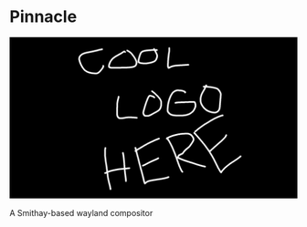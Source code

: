 # Pinnacle

<picture>
    <source media="(prefers-color-scheme: dark)" srcset="/assets/cool_logo_dark_theme.png">
    <source media="(prefers-color-scheme: light)" srcset="/assets/cool_logo_light_theme.png">
    <img alt="Cool logo" src="/assets/cool_logo_dark_theme.png">
</picture>

A Smithay-based wayland compositor
